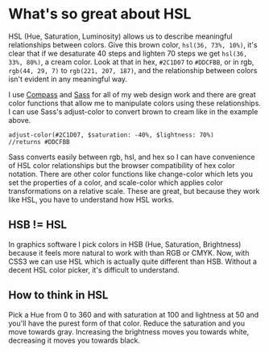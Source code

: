 # What's so great about HSL

HSL (Hue, Saturation, Luminosity) allows us to describe meaningful relationships between colors. Give this brown color, `hsl(36, 73%, 10%)`, it's clear that if we desaturate 40 steps and lighten 70 steps we get `hsl(36, 33%, 80%)`, a cream color. Look at that in hex, `#2C1D07` to `#DDCFBB`, or in rgb, `rgb(44, 29, 7)` to `rgb(221, 207, 187)`, and the relationship between colors isn't evident in any meaningful way.

I use [Compass](http://beta.compass-style.org/) and [Sass](http://sass-lang.com/) for all of my web design work and there are great color functions that allow me to manipulate colors using these relationships. I can use Sass's adjust-color to convert brown to cream like in the example above.

    adjust-color(#2C1D07, $saturation: -40%, $lightness: 70%)
    //returns #DDCFBB

Sass converts easily between rgb, hsl, and hex so I can have convenience of HSL color relationships but the browser compatibility of hex color notation. There are other color functions like change-color which lets you set the properties of a color, and scale-color which applies color transformations on a relative scale. These are great, but because they work like HSL, you have to understand how HSL works.

## HSB != HSL

In graphics software I pick colors in HSB (Hue, Saturation, Brightness) because it feels more natural to work with than RGB or CMYK. Now, with CSS3 we can use HSL which is actually quite different than HSB. Without a decent HSL color picker, it's difficult to understand.

## How to think in HSL

Pick a Hue from 0 to 360 and with saturation at 100 and lightness at 50 and you'll have the purest form of that color. Reduce the saturation and you move towards gray. Increasing the brightness moves you towards white, decreasing it moves you towards black.
